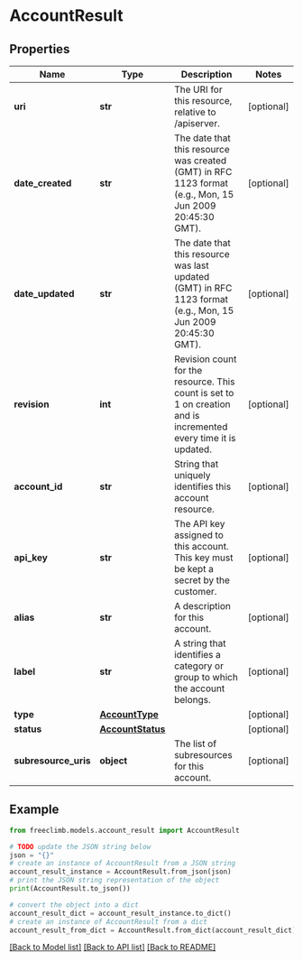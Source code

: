 # AccountResult


## Properties

Name | Type | Description | Notes
------------ | ------------- | ------------- | -------------
**uri** | **str** | The URI for this resource, relative to /apiserver. | [optional] 
**date_created** | **str** | The date that this resource was created (GMT) in RFC 1123 format (e.g., Mon, 15 Jun 2009 20:45:30 GMT). | [optional] 
**date_updated** | **str** | The date that this resource was last updated (GMT) in RFC 1123 format (e.g., Mon, 15 Jun 2009 20:45:30 GMT). | [optional] 
**revision** | **int** | Revision count for the resource. This count is set to 1 on creation and is incremented every time it is updated. | [optional] 
**account_id** | **str** | String that uniquely identifies this account resource. | [optional] 
**api_key** | **str** | The API key assigned to this account. This key must be kept a secret by the customer. | [optional] 
**alias** | **str** | A description for this account. | [optional] 
**label** | **str** | A string that identifies a category or group to which the account belongs. | [optional] 
**type** | [**AccountType**](AccountType.md) |  | [optional] 
**status** | [**AccountStatus**](AccountStatus.md) |  | [optional] 
**subresource_uris** | **object** | The list of subresources for this account. | [optional] 

## Example

```python
from freeclimb.models.account_result import AccountResult

# TODO update the JSON string below
json = "{}"
# create an instance of AccountResult from a JSON string
account_result_instance = AccountResult.from_json(json)
# print the JSON string representation of the object
print(AccountResult.to_json())

# convert the object into a dict
account_result_dict = account_result_instance.to_dict()
# create an instance of AccountResult from a dict
account_result_from_dict = AccountResult.from_dict(account_result_dict)
```
[[Back to Model list]](../README.md#documentation-for-models) [[Back to API list]](../README.md#documentation-for-api-endpoints) [[Back to README]](../README.md)


